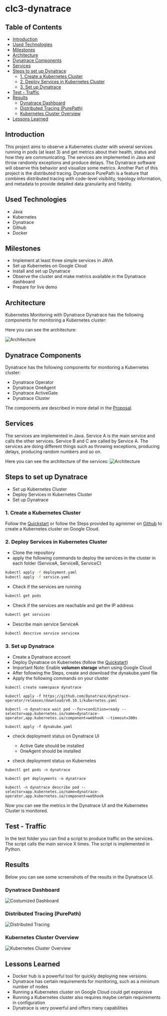 # clc3-dynatrace
## Table of Contents


- [Introduction](#introduction)
- [Used Technologies](#used-technologies)
- [Milestones](#milestones)
- [Architecture](#architecture)
- [Dynatrace Components](#dynatrace-components)
- [Services](#services)
- [Steps to set up Dynatrace](#steps-to-set-up-dynatrace)
  - [1. Create a Kubernetes Cluster](#1-create-a-kubernetes-cluster)
  - [2. Deploy Services in Kubernetes Cluster](#2-deploy-services-in-kubernetes-cluster)
  - [3. Set up Dynatrace](#3-set-up-dynatrace)
- [Test - Traffic](#test---traffic)
- [Results](#results)
  - [Dynatrace Dashboard](#dynatrace-dashboard)
  - [Distributed Tracing (PurePath)](#distributed-tracing-purepath)
  - [Kubernetes Cluster Overview](#kubernetes-cluster-overview)
- [Lessons Learned](#lessons-learned)

## Introduction
This project aims to observe a Kubernetes cluster with several services running in pods (at least 3) and get metrics about their health, status and how they are communicating. The services are implemented in Java and throw randomly exceptions and produce delays. The Dynatrace software will observe this behavior and visualize some metrics. Another Part of this project is the distributed tracing. Dynatrace PurePath is a feature that combines distributed tracing with code-level visibility, topology information, and metadata to provide detailed data granularity and fidelity.

## Used Technologies
* Java
* Kubernetes
* Dynatrace
* Github
* Docker

## Milestones
* Implement at least three simple services in JAVA
* Set up Kubernetes on Google Cloud
* Install and set up Dynatrace
* Observe the cluster and make metrics available in the Dynatrace dashboard
* Prepare for live demo

## Architecture
Kubernetes Monitoring with Dynatrace
Dynatrace has the following components for monitoring a Kubernetes cluster:

Here you can see the architecture:

![Architecture](images/architecture.png)

## Dynatrace Components
Dynatrace has the following components for monitoring a Kubernetes cluster:

* Dynatrace Operator
* Dynatrace OneAgent
* Dynatrace ActiveGate
* Dynatrace Cluster

The components are described in more detail in the [Proposal](Proposal.md).

## Services
The services are implemented in Java. Service A is the main service and calls the other services. Service B and C are called by Service A. The services are doing different things such as throwing exceptions, producing delays, producing random numbers and so on.

Here you can see the architecture of the services:
![Architecture](images/services.jpg)

## Steps to set up Dynatrace

* Set up Kubernetes Cluster
* Deploy Services in Kubernetes Cluster
* Set up Dynatrace


### 1. Create a Kubernetes Cluster
Follow the [Quickstart](https://cloud.google.com/kubernetes-engine/docs/quickstart) or follow the Steps provided by agrimmer on [Github](https://github.com/clc3-CloudComputing/ws22/tree/main/3%20Kubernetes/exercise%203.1#google-kubernetes-engine-gke) to create a Kubernetes cluster on Google Cloud.

### 2. Deploy Services in Kubernetes Cluster
* Clone the repository
* apply the following commands to deploy the services in the cluster in each folder (ServiceA, ServiceB, ServiceC)
```bash
kubectl apply -f deployment.yaml
kubectl apply -f service.yaml
```
* Check if the services are running
```bash
kubectl get pods
```
* Check if the services are reachable and get the IP address
```bash
kubectl get services
```
* Describe main service ServiceA
```bash
kubectl descrive service servicea
```
### 3. Set up Dynatrace
* Create a Dynatrace account
* Deploy Dynatrace on Kubernetes (follow the [Quickstart](https://www.dynatrace.com/support/help/setup-and-configuration/setup-on-container-platforms/kubernetes/get-started-with-kubernetes-monitoring#expand--instructions-for-automated-mode--2))
* Important Note: Enable **volumen storage** when using Google Cloud
* After following the Steps, create and download the dynakube.yaml file
* Apply the following commands on your cluster
```console
kubectl create namespace dynatrace

kubectl apply -f https://github.com/Dynatrace/dynatrace-operator/releases/download/v0.10.1/kubernetes.yaml

kubectl -n dynatrace wait pod --for=condition=ready --selector=app.kubernetes.io/name=dynatrace-operator,app.kubernetes.io/component=webhook --timeout=300s

kubectl apply -f dynakube.yaml

```
* check deployment status on Dynatrace UI
  * Active Gate should be installed
  * OneAgent should be installed

* check deployment status on Kubernetes
```console
kubectl get pods -n dynatrace

kubectl get deployments -n dynatrace

kubectl -n dynatrace describe pod --selector=app.kubernetes.io/name=dynatrace-operator,app.kubernetes.io/component=webhook
```

Now you can see the metrics in the Dynatrace UI and the Kubernetes Cluster is monitored.

## Test - Traffic
In the test folder you can find a script to produce traffic on the services. The script calls the main service X times. The script is implemented in Python.

## Results
Below you can see some screenshots of the results in the Dynatrace UI.
### Dynatrace Dashboard
![Costumized Dashboard](images/dynatrace_dashboard.png)
### Distributed Tracing (PurePath)
![Distributed Tracing](images/distributed_tracing.png)
### Kubernetes Cluster Overview
![Kubernetes Cluster Overview](images/cluster_overview.png)

## Lessons Learned
* Docker hub is a powerful tool for quickly deploying new versions. 
* Dynatrace has certain requirements for monitoring, such as a minimum number of nodes
* Running a Kubernetes cluster on Google Cloud could get expensive
* Running a Kubernetes cluster also requires maybe certain requirements in configuration
* Dynatrace is very powerful and offers many capabilities




